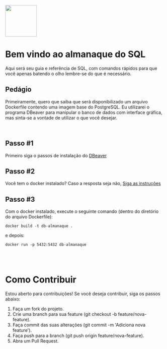 [<img src="https://wiki.postgresql.org/images/a/a4/PostgreSQL_logo.3colors.svg" width="100">](https://www.postgresql.org/)


# Bem vindo ao almanaque do SQL
<p>Aqui será seu guia e referência de SQL, com comandos rápidos para que você apenas batendo o olho lembre-se do que é necessário. </p>
</b>


## Pedágio

Primeiramente, quero que saiba que será disponibilizado um arquivo Dockerfile contendo uma imagem base do PostgreSQL. Eu utilizarei o programa DBeaver para manipular o banco de dados com interface gráfica, mas sinta-se a vontade de utilizar o que você desejar.

</br>

## Passo #1

Primeiro siga o passos de instalação do <a href="https://dbeaver.io/download/"> DBeaver </a>


## Passo #2

Você tem o docker instalado? Caso a resposta seja não, <a href="https://docs.docker.com/install"> Siga as instruções </a>


## Passo #3
Com o docker instalado, execute o seguinte comando (dentro do diretório do arquivo Dockerfile):
```
docker build -t db-almanaque .
```
e depois: 

```
docker run -p 5432:5432 db-almanaque
```



</br>
</br>

# Como Contribuir
Estou aberto para contribuições! Se você deseja contribuir, siga os passos abaixo:

1. Faça um fork do projeto.
2. Crie uma branch para sua feature (git checkout -b feature/nova-feature).
3. Faça commit das suas alterações (git commit -m 'Adiciona nova feature').
4. Faça push para a branch (git push origin feature/nova-feature).
5. Abra um Pull Request.